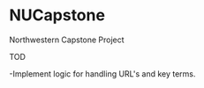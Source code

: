 # NUCapstone
Northwestern Capstone Project 


TOD

-Implement logic for handling URL's and key terms. 
